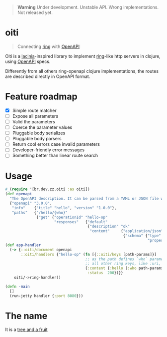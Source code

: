 > **Warning**
> Under development. Unstable API. Wrong implementations. Not released yet.

# oiti

> Connecting [ring](https://github.com/ring-clojure/ring) with [OpenAPI](https://swagger.io/specification/)

Oiti is a [lacinia](https://github.com/walmartlabs/lacinia)-inspired library to
implement [ring](https://github.com/ring-clojure/ring)-like http servers in
clojure, using [OpenAPI](https://swagger.io/specification/) specs.

Differently from all others ring-openapi clojure implementations, the routes are described directly in OpenAPI format.

# Feature roadmap

- [x] Simple route matcher
- [ ] Expose all parameters
- [ ] Valid the parameters
- [ ] Coerce the parameter values
- [ ] Pluggable body serializes
- [ ] Pluggable body parsers
- [ ] Return cool errors case invalid parameters
- [ ] Developer-friendly error messages
- [ ] Something better than linear route search

# Usage


```clojure
#_(require '[br.dev.zz.oiti :as oiti])
(def openapi
  "The OpenAPI description. It can be parsed from a YAML or JSON file with `oiti/load`"
  {"openapi" "3.0.0",
   "info"    {"title" "hello", "version" "1.0.0"},
   "paths"   {"/hello/{who}" 
              {"get" {"operationId" "hello-op"
                      "responses"   {"default"
                                     {"description" "ok"
                                      "content"     {"application/json" 
                                                     {"schema" {"type"       "object"
                                                                "properties" {"hello" {"type" "string"}}}}}}}}}}})
(def app-handler
  (-> {::oiti/document openapi
       ::oiti/handlers {"hello-op" (fn [{::oiti/keys [path-params]}]
                                    ;; as the path defines `who` parameter, it will be present in here.
                                    ;; all other ring keys, like :uri, :request-method, will be availble too.
                                    {:content {:hello (:who path-params)}
                                     :status  200})}}
    oiti/->ring-handler))

(defn -main
  []
  (run-jetty handler {:port 8080}))
```

# The name

It is a [tree and a fruit](https://pt.wikipedia.org/wiki/Oiti)
